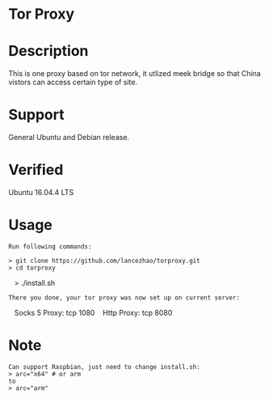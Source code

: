 Tor Proxy  
====

# Description
This is one proxy based on tor network, it utlized meek bridge so that China vistors can access certain type of site.

# Support
General Ubuntu and Debian release.

# Verified
Ubuntu 16.04.4 LTS

# Usage
    Run following commands:
    
    > git clone https://github.com/lancezhao/torproxy.git
    > cd torproxy
    > ./install.sh
    
    There you done, your tor proxy was now set up on current server:
    
    Socks 5 Proxy: tcp 1080
    Http Proxy: tcp 8080

# Note
    Can support Raspbian, just need to change install.sh:
    > arc="x64" # or arm
    to
    > arc="arm"

